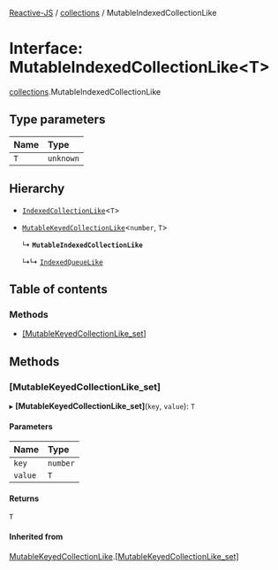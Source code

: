 [Reactive-JS](../README.md) / [collections](../modules/collections.md) / MutableIndexedCollectionLike

# Interface: MutableIndexedCollectionLike<T\>

[collections](../modules/collections.md).MutableIndexedCollectionLike

## Type parameters

| Name | Type |
| :------ | :------ |
| `T` | `unknown` |

## Hierarchy

- [`IndexedCollectionLike`](collections.IndexedCollectionLike.md)<`T`\>

- [`MutableKeyedCollectionLike`](collections.MutableKeyedCollectionLike.md)<`number`, `T`\>

  ↳ **`MutableIndexedCollectionLike`**

  ↳↳ [`IndexedQueueLike`](utils.IndexedQueueLike.md)

## Table of contents

### Methods

- [[MutableKeyedCollectionLike\_set]](collections.MutableIndexedCollectionLike.md#[mutablekeyedcollectionlike_set])

## Methods

### [MutableKeyedCollectionLike\_set]

▸ **[MutableKeyedCollectionLike_set]**(`key`, `value`): `T`

#### Parameters

| Name | Type |
| :------ | :------ |
| `key` | `number` |
| `value` | `T` |

#### Returns

`T`

#### Inherited from

[MutableKeyedCollectionLike](collections.MutableKeyedCollectionLike.md).[[MutableKeyedCollectionLike_set]](collections.MutableKeyedCollectionLike.md#[mutablekeyedcollectionlike_set])
